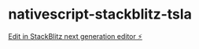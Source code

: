 # nativescript-stackblitz-tsla

[Edit in StackBlitz next generation editor ⚡️](https://stackblitz.com/~/github.com/mweinbach/nativescript-stackblitz-tsla)